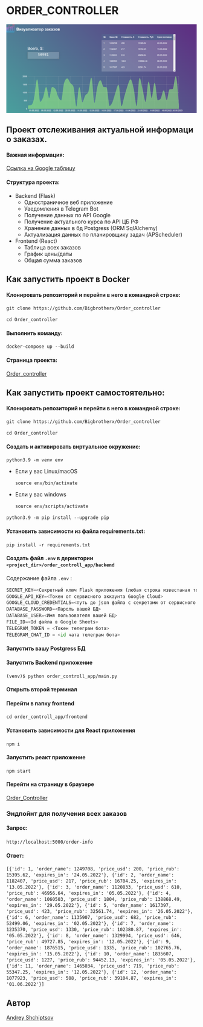 # ORDER_CONTROLLER

![1680201376975](image/README/1680201376975.png)

## **Проект отслеживания актуальной информаци о заказах.**

#### Важная информация:

[Ссылка на Google таблицу](https://docs.google.com/spreadsheets/d/1v25y2QlP14av9hejgMtp3tH_YpeugR-JeWvnvngVJos/edit?usp=sharinghttps://docs.google.com/spreadsheets/d/1v25y2QlP14av9hejgMtp3tH_YpeugR-JeWvnvngVJos/edit?usp=sharing)

#### Структура проекта:

* Backend (Flask)
  * Одностраничное веб приложение
  * Уведомления в Telegram Bot
  * Получение данных по API Google
  * Получение актуального курса по API ЦБ РФ
  * Хранение данных в бд Postgress (ORM SqlAlchemy)
  * Актуализация данных по планировщику задач (APScheduler)
* Frontend (React)
  * Таблица всех заказов
  * График цены/даты
  * Общая сумма заказов

## Как запустить проект в Docker

#### Клонировать репозиторий и перейти в него в командной строке:

```
git clone https://github.com/Bigbrotherx/Order_controller
```

```
cd Order_controller
```

#### Выполнить команду:

```
docker-compose up --build
```

#### Страница проекта:

[Order_controller](http://localhost:3000/)

## Как запустить проект самостоятельно:

#### Клонировать репозиторий и перейти в него в командной строке:

```
git clone https://github.com/Bigbrotherx/Order_controller
```

```
cd Order_controller
```

#### Cоздать и активировать виртуальное окружение:

```
python3.9 -m venv env
```

* Если у вас Linux/macOS

  ```
  source env/bin/activate
  ```
* Если у вас windows

  ```
  source env/scripts/activate
  ```

```
python3.9 -m pip install --upgrade pip
```

#### Установить зависимости из файла requirements.txt:

```
pip install -r requirements.txt
```

#### Создать файл `.env`  в дериктории `<project_dir>/order_controll_app/backend`

Содержание файла `.env` :

```python
SECRET_KEY=<Секретный ключ Flask приложения (любая строка известаная только вам))>
GOOGLE_API_KEY=<Токен от сервисного аккаунта Google Cloud>
GOOGLE_CLOUD_CREDENTIALS=<путь до json файла с секретами от сервисного аккауунта Google Cloud>
DATABASE_PASSWORD=<Пароль вашей БД>
DATABASE_USER=<Имя пользователя вашей БД>
FILE_ID=<Id файла в Google Sheets>
TELEGRAM_TOKEN = <Токен телеграм бота>
TELEGRAM_CHAT_ID = <id чата телеграм бота>
```

#### Запустить вашу Postgress БД

#### Запустить Backend приложение

```
(venv)$ python order_controll_app/main.py
```

#### Открыть второй терминал

#### Перейти в папку frontend

```
cd order_controll_app/frontend
```

#### Установить зависимости для React приложения

```
npm i
```

#### Запустить реакт приложение

```
npm start
```

#### Перейти на страницу в браузере

[Order_Controller](http://localhost:3000/)

### Эндпойнт для получения всех заказов

#### Запрос:

``http://localhost:5000/order-info``

#### Ответ:

```
[{'id': 1, 'order_name': 1249708, 'price_usd': 200, 'price_rub': 15395.62, 'expires_in': '24.05.2022'}, {'id': 2, 'order_name': 1182407, 'price_usd': 217, 'price_rub': 16704.25, 'expires_in': '13.05.2022'}, {'id': 3, 'order_name': 1120833, 'price_usd': 610, 'price_rub': 46956.64, 'expires_in': '05.05.2022'}, {'id': 4, 'order_name': 1060503, 'price_usd': 1804, 'price_rub': 138868.49, 'expires_in': '29.05.2022'}, {'id': 5, 'order_name': 1617397, 'price_usd': 423, 'price_rub': 32561.74, 'expires_in': '26.05.2022'}, {'id': 6, 'order_name': 1135907, 'price_usd': 682, 'price_rub': 52499.06, 'expires_in': '02.05.2022'}, {'id': 7, 'order_name': 1235370, 'price_usd': 1330, 'price_rub': 102380.87, 'expires_in': '05.05.2022'}, {'id': 8, 'order_name': 1329994, 'price_usd': 646, 'price_rub': 49727.85, 'expires_in': '12.05.2022'}, {'id': 9, 'order_name': 1876515, 'price_usd': 1335, 'price_rub': 102765.76, 'expires_in': '15.05.2022'}, {'id': 10, 'order_name': 1835607, 'price_usd': 1227, 'price_rub': 94452.13, 'expires_in': '05.05.2022'}, {'id': 11, 'order_name': 1465034, 'price_usd': 719, 'price_rub': 55347.25, 'expires_in': '12.05.2022'}, {'id': 12, 'order_name': 1077923, 'price_usd': 508, 'price_rub': 39104.87, 'expires_in': '01.06.2022'}]
```

## Автор

[Andrey Shchiptsov](https://github.com/Bigbrotherx)
